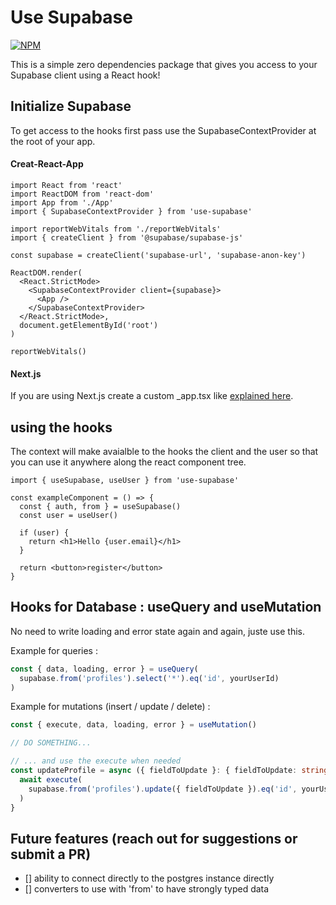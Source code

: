 # Use Supabase

[![NPM](https://nodei.co/npm/use-supabase.png?compact=true)](https://npmjs.org/package/use-supabase)

This is a simple zero dependencies package that gives you access to your Supabase client using a React hook!

## Initialize Supabase

To get access to the hooks first pass use the SupabaseContextProvider at the root of your app.

#### Creat-React-App

```tsx
import React from 'react'
import ReactDOM from 'react-dom'
import App from './App'
import { SupabaseContextProvider } from 'use-supabase'

import reportWebVitals from './reportWebVitals'
import { createClient } from '@supabase/supabase-js'

const supabase = createClient('supabase-url', 'supabase-anon-key')

ReactDOM.render(
  <React.StrictMode>
    <SupabaseContextProvider client={supabase}>
      <App />
    </SupabaseContextProvider>
  </React.StrictMode>,
  document.getElementById('root')
)

reportWebVitals()
```

#### Next.js

If you are using Next.js create a custom \_app.tsx like [explained here](https://nextjs.org/docs/advanced-features/custom-app).

## using the hooks

The context will make avaialble to the hooks the client and the user so that you can use it anywhere along the react component tree.

```tsx
import { useSupabase, useUser } from 'use-supabase'

const exampleComponent = () => {
  const { auth, from } = useSupabase()
  const user = useUser()

  if (user) {
    return <h1>Hello {user.email}</h1>
  }

  return <button>register</button>
}
```

## Hooks for Database : useQuery and useMutation

No need to write loading and error state again and again, juste use this.

Example for queries :

```ts
const { data, loading, error } = useQuery(
  supabase.from('profiles').select('*').eq('id', yourUserId)
)
```

Example for mutations (insert / update / delete) :

```ts
const { execute, data, loading, error } = useMutation()

// DO SOMETHING...

// ... and use the execute when needed
const updateProfile = async ({ fieldToUpdate }: { fieldToUpdate: string }) => {
  await execute(
    supabase.from('profiles').update({ fieldToUpdate }).eq('id', yourUserId)
  )
}
```

## Future features (reach out for suggestions or submit a PR)

- [] ability to connect directly to the postgres instance directly
- [] converters to use with 'from' to have strongly typed data
